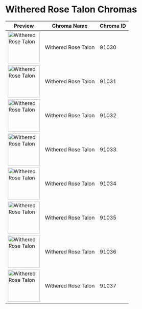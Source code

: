 # Withered Rose Talon Chromas

| Preview | Chroma Name | Chroma ID |
|---|---|---|
| <img src='https://raw.communitydragon.org/latest/plugins/rcp-be-lol-game-data/global/default/v1/champion-chroma-images/91/91030.png' alt='Withered Rose Talon' width='100'> | Withered Rose Talon | 91030 |
| <img src='https://raw.communitydragon.org/latest/plugins/rcp-be-lol-game-data/global/default/v1/champion-chroma-images/91/91031.png' alt='Withered Rose Talon' width='100'> | Withered Rose Talon | 91031 |
| <img src='https://raw.communitydragon.org/latest/plugins/rcp-be-lol-game-data/global/default/v1/champion-chroma-images/91/91032.png' alt='Withered Rose Talon' width='100'> | Withered Rose Talon | 91032 |
| <img src='https://raw.communitydragon.org/latest/plugins/rcp-be-lol-game-data/global/default/v1/champion-chroma-images/91/91033.png' alt='Withered Rose Talon' width='100'> | Withered Rose Talon | 91033 |
| <img src='https://raw.communitydragon.org/latest/plugins/rcp-be-lol-game-data/global/default/v1/champion-chroma-images/91/91034.png' alt='Withered Rose Talon' width='100'> | Withered Rose Talon | 91034 |
| <img src='https://raw.communitydragon.org/latest/plugins/rcp-be-lol-game-data/global/default/v1/champion-chroma-images/91/91035.png' alt='Withered Rose Talon' width='100'> | Withered Rose Talon | 91035 |
| <img src='https://raw.communitydragon.org/latest/plugins/rcp-be-lol-game-data/global/default/v1/champion-chroma-images/91/91036.png' alt='Withered Rose Talon' width='100'> | Withered Rose Talon | 91036 |
| <img src='https://raw.communitydragon.org/latest/plugins/rcp-be-lol-game-data/global/default/v1/champion-chroma-images/91/91037.png' alt='Withered Rose Talon' width='100'> | Withered Rose Talon | 91037 |
